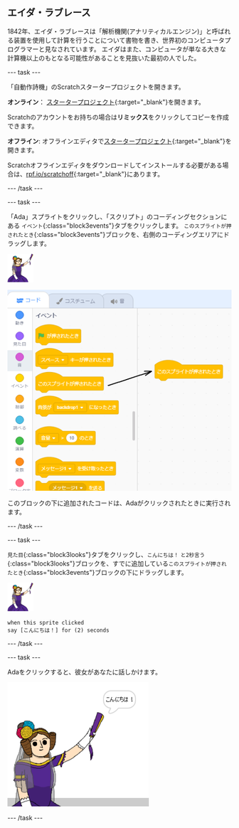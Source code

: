 ## エイダ・ラブレース

1842年、エイダ・ラブレースは「解析機関(アナリティカルエンジン)」と呼ばれる装置を使用して計算を行うことについて書物を書き、世界初のコンピュータプログラマーと見なされています。 エイダはまた、コンピュータが単なる大きな計算機以上のもとなる可能性があることを見抜いた最初の人でした。

--- task ---

「自動作詩機」のScratchスタータープロジェクトを開きます。

**オンライン**： [スタータープロジェクト](https://scratch.mit.edu/projects/382846696){:target="_blank"}を開きます。

Scratchのアカウントをお持ちの場合は**リミックス**をクリックしてコピーを作成できます。

**オフライン**: オフラインエディタで[スタータープロジェクト](https://rpf.io/p/ja-JP/beat-the-goalie-go){:target="_blank"}を開きます。

Scratchオフラインエディタをダウンロードしてインストールする必要がある場合は、[rpf.io/scratchoff](https://rpf.io/scratchoff){:target="_blank"}にあります。

--- /task ---

--- task ---

「Ada」スプライトをクリックし、「スクリプト」のコーディングセクションにある `イベント`{:class="block3events"}タブをクリックします。 `このスプライトが押されたとき`{:class="block3events"}ブロックを、右側のコーディングエリアにドラッグします。

![ada スプライト](images/ada-sprite.png)

![「このスプライト押されたとき」ブロックをドラッグ中](images/poetry-click.png)

このブロックの下に追加されたコードは、Adaがクリックされたときに実行されます。

--- /task ---

--- task ---

`見た目`{:class="block3looks"}タブをクリックし、`こんにちは！` `と2秒言う`{:class="block3looks"}ブロックを、すでに追加している`このスプライトが押されたとき`{:class="block3events"}ブロックの下にドラッグします。

![ada スプライト](images/ada-sprite.png)

```blocks3
when this sprite clicked
say [こんにちは！] for (2) seconds
```

--- /task ---

--- task ---

Adaをクリックすると、彼女があなたに話しかけます。

![スクリーンショット](images/poetry-say-test.png)

--- /task ---
